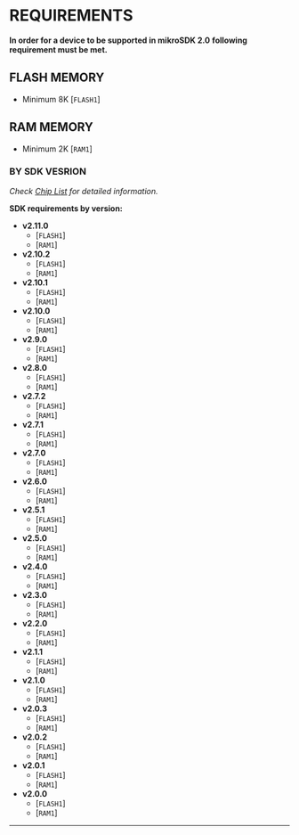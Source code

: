 # REQUIREMENTS

**In order for a device to be supported in mikroSDK 2.0**
**following requirement must be met.**

## FLASH MEMORY

* Minimum 8K [`FLASH1`]

## RAM MEMORY

* Minimum 2K [`RAM1`]

### BY SDK VESRION

*Check [Chip List](./SUPPORTED_CHIP_LIST.md) for detailed information.*

**SDK requirements by version:**

* **v2.11.0**
  * [`FLASH1`]
  * [`RAM1`]
* **v2.10.2**
  * [`FLASH1`]
  * [`RAM1`]
* **v2.10.1**
  * [`FLASH1`]
  * [`RAM1`]
* **v2.10.0**
  * [`FLASH1`]
  * [`RAM1`]
* **v2.9.0**
  * [`FLASH1`]
  * [`RAM1`]
* **v2.8.0**
  * [`FLASH1`]
  * [`RAM1`]
* **v2.7.2**
  * [`FLASH1`]
  * [`RAM1`]
* **v2.7.1**
  * [`FLASH1`]
  * [`RAM1`]
* **v2.7.0**
  * [`FLASH1`]
  * [`RAM1`]
* **v2.6.0**
  * [`FLASH1`]
  * [`RAM1`]
* **v2.5.1**
  * [`FLASH1`]
  * [`RAM1`]
* **v2.5.0**
  * [`FLASH1`]
  * [`RAM1`]
* **v2.4.0**
  * [`FLASH1`]
  * [`RAM1`]
* **v2.3.0**
  * [`FLASH1`]
  * [`RAM1`]
* **v2.2.0**
  * [`FLASH1`]
  * [`RAM1`]
* **v2.1.1**
  * [`FLASH1`]
  * [`RAM1`]
* **v2.1.0**
  * [`FLASH1`]
  * [`RAM1`]
* **v2.0.3**
  * [`FLASH1`]
  * [`RAM1`]
* **v2.0.2**
  * [`FLASH1`]
  * [`RAM1`]
* **v2.0.1**
  * [`FLASH1`]
  * [`RAM1`]
* **v2.0.0**
  * [`FLASH1`]
  * [`RAM1`]

---
